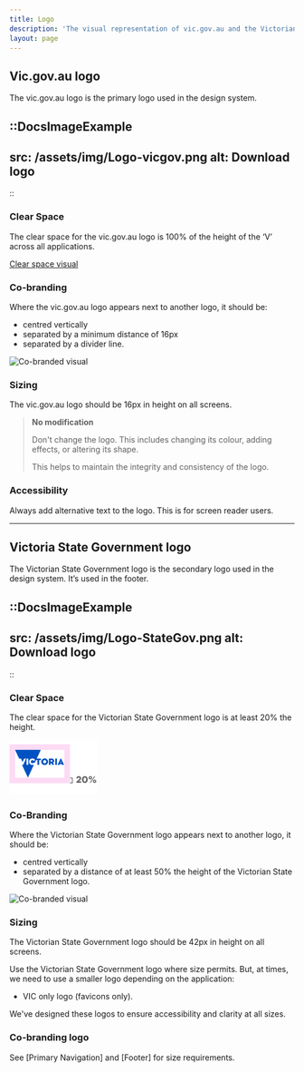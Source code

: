 ```yaml
---
title: Logo
description: 'The visual representation of vic.gov.au and the Victorian Government.'
layout: page
---
```


## Vic.gov.au logo

The vic.gov.au logo is the primary logo used in the design system.

::DocsImageExample
---
src: /assets/img/Logo-vicgov.png
alt: Download logo
---
::

### Clear Space

The clear space for the vic.gov.au logo is 100% of the height of the ‘V’ across all applications.

[Clear space visual](/assets/img/Logo-vicgov-Clear-Space.png)

### Co-branding

Where the vic.gov.au logo appears next to another logo, it should be:

- centred vertically
- separated by a minimum distance of 16px
- separated by a divider line.

![Co-branded visual](/assets/img/Logo-vicgov-cobrand.png)

### Sizing

The vic.gov.au logo should be 16px in height on all screens.

>**No modification** 
>
>Don't change the logo. This includes changing its colour, adding effects, or altering its shape.
>
>This helps to maintain the integrity and consistency of the logo.

### Accessibility 

Always add alternative text to the logo. This is for screen reader users.

---

## Victoria State Government logo

The Victorian State Government logo is the secondary logo used in the design system. It’s used in the footer. 

::DocsImageExample
---
src: /assets/img/Logo-StateGov.png
alt: Download logo
---
::

### Clear Space

The clear space for the Victorian State Government logo is at least 20% the height.

![Clear space visual](/docs/public/assets/img/Logo-StateGovClearSpace.png)

### Co-Branding
Where the Victorian State Government logo appears next to another logo, it should be:

- centred vertically
- separated by a distance of at least 50% the height of the Victorian State Government logo.

![Co-branded visual](/assets/img/Logo-StateGov-cobrand.png)

### Sizing

The Victorian State Government logo should be 42px in height on all screens.

Use the Victorian State Government logo where size permits. But, at times, we need to use a smaller logo depending on the application:

- VIC only logo (favicons only).

We've designed these logos to ensure accessibility and clarity at all sizes.

### Co-branding logo

See [Primary Navigation] and [Footer] for size requirements.
